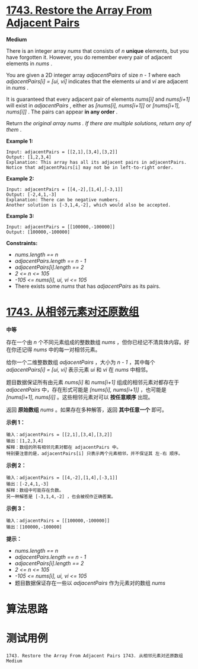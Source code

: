 # [1743. Restore the Array From Adjacent Pairs][enTitle]

**Medium**

There is an integer array  *nums*  that consists of  *n*  **unique** elements, but you have forgotten it. However, you do remember every pair of adjacent elements in  *nums* .

You are given a 2D integer array  *adjacentPairs*  of size  *n - 1*  where each  *adjacentPairs[i] = [ui, vi]*  indicates that the elements  *ui*  and  *vi*  are adjacent in  *nums* .

It is guaranteed that every adjacent pair of elements  *nums[i]*  and  *nums[i+1]*  will exist in  *adjacentPairs* , either as  *[nums[i], nums[i+1]]*  or  *[nums[i+1], nums[i]]* . The pairs can appear **in any order** .

Return  *the original array*  *nums*  *. If there are multiple solutions, return any of them* .



**Example 1:** 

```
Input: adjacentPairs = [[2,1],[3,4],[3,2]]
Output: [1,2,3,4]
Explanation: This array has all its adjacent pairs in adjacentPairs.
Notice that adjacentPairs[i] may not be in left-to-right order.

```

**Example 2:** 

```
Input: adjacentPairs = [[4,-2],[1,4],[-3,1]]
Output: [-2,4,1,-3]
Explanation: There can be negative numbers.
Another solution is [-3,1,4,-2], which would also be accepted.

```

**Example 3:** 

```
Input: adjacentPairs = [[100000,-100000]]
Output: [100000,-100000]

```



**Constraints:** 

-  *nums.length == n*  
-  *adjacentPairs.length == n - 1*  
-  *adjacentPairs[i].length == 2*  
-  *2 <= n <= 105*  
-  *-105 <= nums[i], ui, vi <= 105*  
- There exists some  *nums*  that has  *adjacentPairs*  as its pairs.


# [1743. 从相邻元素对还原数组][cnTitle]

**中等**

存在一个由  *n*  个不同元素组成的整数数组  *nums*  ，但你已经记不清具体内容。好在你还记得  *nums*  中的每一对相邻元素。

给你一个二维整数数组  *adjacentPairs*  ，大小为  *n - 1*  ，其中每个  *adjacentPairs[i] = [ui, vi]*  表示元素  *ui*  和  *vi*  在  *nums*  中相邻。

题目数据保证所有由元素  *nums[i]*  和  *nums[i+1]*  组成的相邻元素对都存在于  *adjacentPairs*  中，存在形式可能是  *[nums[i], nums[i+1]]*  ，也可能是  *[nums[i+1], nums[i]]*  。这些相邻元素对可以 **按任意顺序**  出现。

返回 **原始数组**  *nums* 。如果存在多种解答，返回 **其中任意一个**  即可。



**示例 1：** 

```
输入：adjacentPairs = [[2,1],[3,4],[3,2]]
输出：[1,2,3,4]
解释：数组的所有相邻元素对都在 adjacentPairs 中。
特别要注意的是，adjacentPairs[i] 只表示两个元素相邻，并不保证其 左-右 顺序。

```

**示例 2：** 

```
输入：adjacentPairs = [[4,-2],[1,4],[-3,1]]
输出：[-2,4,1,-3]
解释：数组中可能存在负数。
另一种解答是 [-3,1,4,-2] ，也会被视作正确答案。

```

**示例 3：** 

```
输入：adjacentPairs = [[100000,-100000]]
输出：[100000,-100000]

```



**提示：** 

-  *nums.length == n*  
-  *adjacentPairs.length == n - 1*  
-  *adjacentPairs[i].length == 2*  
-  *2 <= n <= 105*  
-  *-105 <= nums[i], ui, vi <= 105*  
- 题目数据保证存在一些以  *adjacentPairs*  作为元素对的数组  *nums* 




# 算法思路

# 测试用例
```
1743. Restore the Array From Adjacent Pairs 1743. 从相邻元素对还原数组 Medium
```

[enTitle]: https://leetcode.com/problems/restore-the-array-from-adjacent-pairs/
[cnTitle]: https://leetcode-cn.com/problems/restore-the-array-from-adjacent-pairs/
